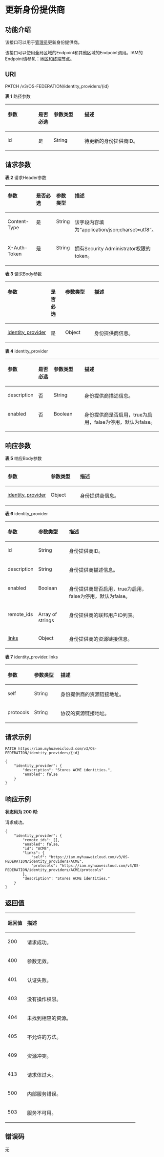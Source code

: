 # 更新身份提供商<a name="zh-cn_topic_0057845612"></a>

## 功能介绍<a name="zh-cn_topic_0224276697_section1084513466455"></a>

该接口可以用于[管理员](https://support.huaweicloud.com/usermanual-iam/zh-cn_topic_0079496985.html)更新身份提供商。

该接口可以使用全局区域的Endpoint和其他区域的Endpoint调用。IAM的Endpoint请参见：[地区和终端节点](https://developer.huaweicloud.com/endpoint?IAM)。

## URI<a name="zh-cn_topic_0224276697_section138467463456"></a>

PATCH /v3/OS-FEDERATION/identity\_providers/\{id\}

**表 1**  路径参数

<a name="zh-cn_topic_0224276697_table18847144619453"></a>
<table><thead align="left"><tr id="zh-cn_topic_0224276697_row19846104610456"><th class="cellrowborder" valign="top" width="20%" id="mcps1.2.5.1.1"><p id="zh-cn_topic_0224276697_p784794654520"><a name="zh-cn_topic_0224276697_p784794654520"></a><a name="zh-cn_topic_0224276697_p784794654520"></a>参数</p>
</th>
<th class="cellrowborder" valign="top" width="10%" id="mcps1.2.5.1.2"><p id="zh-cn_topic_0224276697_p108488463455"><a name="zh-cn_topic_0224276697_p108488463455"></a><a name="zh-cn_topic_0224276697_p108488463455"></a>是否必选</p>
</th>
<th class="cellrowborder" valign="top" width="20%" id="mcps1.2.5.1.3"><p id="zh-cn_topic_0224276697_p10848446164513"><a name="zh-cn_topic_0224276697_p10848446164513"></a><a name="zh-cn_topic_0224276697_p10848446164513"></a>参数类型</p>
</th>
<th class="cellrowborder" valign="top" width="50%" id="mcps1.2.5.1.4"><p id="zh-cn_topic_0224276697_p78481946144510"><a name="zh-cn_topic_0224276697_p78481946144510"></a><a name="zh-cn_topic_0224276697_p78481946144510"></a>描述</p>
</th>
</tr>
</thead>
<tbody><tr id="zh-cn_topic_0224276697_row18846546124515"><td class="cellrowborder" valign="top" width="20%" headers="mcps1.2.5.1.1 "><p id="zh-cn_topic_0224276697_p1784964613454"><a name="zh-cn_topic_0224276697_p1784964613454"></a><a name="zh-cn_topic_0224276697_p1784964613454"></a>id</p>
</td>
<td class="cellrowborder" valign="top" width="10%" headers="mcps1.2.5.1.2 "><p id="zh-cn_topic_0224276697_p198492463457"><a name="zh-cn_topic_0224276697_p198492463457"></a><a name="zh-cn_topic_0224276697_p198492463457"></a>是</p>
</td>
<td class="cellrowborder" valign="top" width="20%" headers="mcps1.2.5.1.3 "><p id="zh-cn_topic_0224276697_p6849164664511"><a name="zh-cn_topic_0224276697_p6849164664511"></a><a name="zh-cn_topic_0224276697_p6849164664511"></a>String</p>
</td>
<td class="cellrowborder" valign="top" width="50%" headers="mcps1.2.5.1.4 "><p id="zh-cn_topic_0224276697_p13849174664518"><a name="zh-cn_topic_0224276697_p13849174664518"></a><a name="zh-cn_topic_0224276697_p13849174664518"></a>待更新的身份提供商ID。</p>
</td>
</tr>
</tbody>
</table>

## 请求参数<a name="zh-cn_topic_0224276697_section16849134612458"></a>

**表 2**  请求Header参数

<a name="zh-cn_topic_0224276697_HeaderParameter"></a>
<table><thead align="left"><tr id="zh-cn_topic_0224276697_row985015468455"><th class="cellrowborder" valign="top" width="20%" id="mcps1.2.5.1.1"><p id="zh-cn_topic_0224276697_p485115464454"><a name="zh-cn_topic_0224276697_p485115464454"></a><a name="zh-cn_topic_0224276697_p485115464454"></a>参数</p>
</th>
<th class="cellrowborder" valign="top" width="20%" id="mcps1.2.5.1.2"><p id="zh-cn_topic_0224276697_p108511746114510"><a name="zh-cn_topic_0224276697_p108511746114510"></a><a name="zh-cn_topic_0224276697_p108511746114510"></a>是否必选</p>
</th>
<th class="cellrowborder" valign="top" width="10%" id="mcps1.2.5.1.3"><p id="zh-cn_topic_0224276697_p1185134620451"><a name="zh-cn_topic_0224276697_p1185134620451"></a><a name="zh-cn_topic_0224276697_p1185134620451"></a>参数类型</p>
</th>
<th class="cellrowborder" valign="top" width="50%" id="mcps1.2.5.1.4"><p id="zh-cn_topic_0224276697_p1485216466459"><a name="zh-cn_topic_0224276697_p1485216466459"></a><a name="zh-cn_topic_0224276697_p1485216466459"></a>描述</p>
</th>
</tr>
</thead>
<tbody><tr id="zh-cn_topic_0224276697_row4850174654511"><td class="cellrowborder" valign="top" width="20%" headers="mcps1.2.5.1.1 "><p id="zh-cn_topic_0224276697_p178521646174510"><a name="zh-cn_topic_0224276697_p178521646174510"></a><a name="zh-cn_topic_0224276697_p178521646174510"></a>Content-Type</p>
</td>
<td class="cellrowborder" valign="top" width="20%" headers="mcps1.2.5.1.2 "><p id="zh-cn_topic_0224276697_p128531246134517"><a name="zh-cn_topic_0224276697_p128531246134517"></a><a name="zh-cn_topic_0224276697_p128531246134517"></a>是</p>
</td>
<td class="cellrowborder" valign="top" width="10%" headers="mcps1.2.5.1.3 "><p id="zh-cn_topic_0224276697_p15853946134517"><a name="zh-cn_topic_0224276697_p15853946134517"></a><a name="zh-cn_topic_0224276697_p15853946134517"></a>String</p>
</td>
<td class="cellrowborder" valign="top" width="50%" headers="mcps1.2.5.1.4 "><p id="zh-cn_topic_0224276697_p19853134619454"><a name="zh-cn_topic_0224276697_p19853134619454"></a><a name="zh-cn_topic_0224276697_p19853134619454"></a>该字段内容填为“application/json;charset=utf8”。</p>
</td>
</tr>
<tr id="zh-cn_topic_0224276697_row985017462452"><td class="cellrowborder" valign="top" width="20%" headers="mcps1.2.5.1.1 "><p id="zh-cn_topic_0224276697_p1854194664517"><a name="zh-cn_topic_0224276697_p1854194664517"></a><a name="zh-cn_topic_0224276697_p1854194664517"></a>X-Auth-Token</p>
</td>
<td class="cellrowborder" valign="top" width="20%" headers="mcps1.2.5.1.2 "><p id="zh-cn_topic_0224276697_p9854346164510"><a name="zh-cn_topic_0224276697_p9854346164510"></a><a name="zh-cn_topic_0224276697_p9854346164510"></a>是</p>
</td>
<td class="cellrowborder" valign="top" width="10%" headers="mcps1.2.5.1.3 "><p id="zh-cn_topic_0224276697_p085564694515"><a name="zh-cn_topic_0224276697_p085564694515"></a><a name="zh-cn_topic_0224276697_p085564694515"></a>String</p>
</td>
<td class="cellrowborder" valign="top" width="50%" headers="mcps1.2.5.1.4 "><p id="zh-cn_topic_0224276697_p18855124634516"><a name="zh-cn_topic_0224276697_p18855124634516"></a><a name="zh-cn_topic_0224276697_p18855124634516"></a>拥有Security Administrator权限的token。</p>
</td>
</tr>
</tbody>
</table>

**表 3**  请求Body参数

<a name="zh-cn_topic_0224276697_requestParameter"></a>
<table><thead align="left"><tr id="zh-cn_topic_0224276697_row10743114604511"><th class="cellrowborder" valign="top" width="20%" id="mcps1.2.5.1.1"><p id="zh-cn_topic_0224276697_p374464684514"><a name="zh-cn_topic_0224276697_p374464684514"></a><a name="zh-cn_topic_0224276697_p374464684514"></a>参数</p>
</th>
<th class="cellrowborder" valign="top" width="10%" id="mcps1.2.5.1.2"><p id="zh-cn_topic_0224276697_p774474616453"><a name="zh-cn_topic_0224276697_p774474616453"></a><a name="zh-cn_topic_0224276697_p774474616453"></a>是否必选</p>
</th>
<th class="cellrowborder" valign="top" width="20%" id="mcps1.2.5.1.3"><p id="zh-cn_topic_0224276697_p187451546114515"><a name="zh-cn_topic_0224276697_p187451546114515"></a><a name="zh-cn_topic_0224276697_p187451546114515"></a>参数类型</p>
</th>
<th class="cellrowborder" valign="top" width="50%" id="mcps1.2.5.1.4"><p id="zh-cn_topic_0224276697_p137451646114510"><a name="zh-cn_topic_0224276697_p137451646114510"></a><a name="zh-cn_topic_0224276697_p137451646114510"></a>描述</p>
</th>
</tr>
</thead>
<tbody><tr id="zh-cn_topic_0224276697_row1574314644510"><td class="cellrowborder" valign="top" width="20%" headers="mcps1.2.5.1.1 "><p id="zh-cn_topic_0224276697_p11745446104512"><a name="zh-cn_topic_0224276697_p11745446104512"></a><a name="zh-cn_topic_0224276697_p11745446104512"></a><a href="#zh-cn_topic_0224276697_request_Rq1323Identityprovider">identity_provider</a></p>
</td>
<td class="cellrowborder" valign="top" width="10%" headers="mcps1.2.5.1.2 "><p id="zh-cn_topic_0224276697_p674544664512"><a name="zh-cn_topic_0224276697_p674544664512"></a><a name="zh-cn_topic_0224276697_p674544664512"></a>是</p>
</td>
<td class="cellrowborder" valign="top" width="20%" headers="mcps1.2.5.1.3 "><p id="zh-cn_topic_0224276697_p12746446104520"><a name="zh-cn_topic_0224276697_p12746446104520"></a><a name="zh-cn_topic_0224276697_p12746446104520"></a>Object</p>
</td>
<td class="cellrowborder" valign="top" width="50%" headers="mcps1.2.5.1.4 "><p id="zh-cn_topic_0224276697_p574624624518"><a name="zh-cn_topic_0224276697_p574624624518"></a><a name="zh-cn_topic_0224276697_p574624624518"></a>身份提供商信息。</p>
</td>
</tr>
</tbody>
</table>

**表 4**  identity\_provider

<a name="zh-cn_topic_0224276697_request_Rq1323Identityprovider"></a>
<table><thead align="left"><tr id="zh-cn_topic_0224276697_row374634616456"><th class="cellrowborder" valign="top" width="20%" id="mcps1.2.5.1.1"><p id="zh-cn_topic_0224276697_p1174784613456"><a name="zh-cn_topic_0224276697_p1174784613456"></a><a name="zh-cn_topic_0224276697_p1174784613456"></a>参数</p>
</th>
<th class="cellrowborder" valign="top" width="10%" id="mcps1.2.5.1.2"><p id="zh-cn_topic_0224276697_p77471246174512"><a name="zh-cn_topic_0224276697_p77471246174512"></a><a name="zh-cn_topic_0224276697_p77471246174512"></a>是否必选</p>
</th>
<th class="cellrowborder" valign="top" width="20%" id="mcps1.2.5.1.3"><p id="zh-cn_topic_0224276697_p574844614512"><a name="zh-cn_topic_0224276697_p574844614512"></a><a name="zh-cn_topic_0224276697_p574844614512"></a>参数类型</p>
</th>
<th class="cellrowborder" valign="top" width="50%" id="mcps1.2.5.1.4"><p id="zh-cn_topic_0224276697_p8748246154514"><a name="zh-cn_topic_0224276697_p8748246154514"></a><a name="zh-cn_topic_0224276697_p8748246154514"></a>描述</p>
</th>
</tr>
</thead>
<tbody><tr id="zh-cn_topic_0224276697_row9746164634511"><td class="cellrowborder" valign="top" width="20%" headers="mcps1.2.5.1.1 "><p id="zh-cn_topic_0224276697_p3748046144511"><a name="zh-cn_topic_0224276697_p3748046144511"></a><a name="zh-cn_topic_0224276697_p3748046144511"></a>description</p>
</td>
<td class="cellrowborder" valign="top" width="10%" headers="mcps1.2.5.1.2 "><p id="zh-cn_topic_0224276697_p14748184604515"><a name="zh-cn_topic_0224276697_p14748184604515"></a><a name="zh-cn_topic_0224276697_p14748184604515"></a>否</p>
</td>
<td class="cellrowborder" valign="top" width="20%" headers="mcps1.2.5.1.3 "><p id="zh-cn_topic_0224276697_p19748746154518"><a name="zh-cn_topic_0224276697_p19748746154518"></a><a name="zh-cn_topic_0224276697_p19748746154518"></a>String</p>
</td>
<td class="cellrowborder" valign="top" width="50%" headers="mcps1.2.5.1.4 "><p id="zh-cn_topic_0224276697_p18749154634516"><a name="zh-cn_topic_0224276697_p18749154634516"></a><a name="zh-cn_topic_0224276697_p18749154634516"></a>身份提供商描述信息。</p>
</td>
</tr>
<tr id="zh-cn_topic_0224276697_row207466467457"><td class="cellrowborder" valign="top" width="20%" headers="mcps1.2.5.1.1 "><p id="zh-cn_topic_0224276697_p8749746174515"><a name="zh-cn_topic_0224276697_p8749746174515"></a><a name="zh-cn_topic_0224276697_p8749746174515"></a>enabled</p>
</td>
<td class="cellrowborder" valign="top" width="10%" headers="mcps1.2.5.1.2 "><p id="zh-cn_topic_0224276697_p274964664517"><a name="zh-cn_topic_0224276697_p274964664517"></a><a name="zh-cn_topic_0224276697_p274964664517"></a>否</p>
</td>
<td class="cellrowborder" valign="top" width="20%" headers="mcps1.2.5.1.3 "><p id="zh-cn_topic_0224276697_p274910466450"><a name="zh-cn_topic_0224276697_p274910466450"></a><a name="zh-cn_topic_0224276697_p274910466450"></a>Boolean</p>
</td>
<td class="cellrowborder" valign="top" width="50%" headers="mcps1.2.5.1.4 "><p id="zh-cn_topic_0224276697_p275024616452"><a name="zh-cn_topic_0224276697_p275024616452"></a><a name="zh-cn_topic_0224276697_p275024616452"></a>身份提供商是否启用，true为启用，false为停用，默认为false。</p>
</td>
</tr>
</tbody>
</table>

## 响应参数<a name="zh-cn_topic_0224276697_section1386224634519"></a>

**表 5**  响应Body参数

<a name="zh-cn_topic_0224276697_responseParameter"></a>
<table><thead align="left"><tr id="zh-cn_topic_0224276697_row1854754624512"><th class="cellrowborder" valign="top" width="20%" id="mcps1.2.4.1.1"><p id="zh-cn_topic_0224276697_p1854820469451"><a name="zh-cn_topic_0224276697_p1854820469451"></a><a name="zh-cn_topic_0224276697_p1854820469451"></a>参数</p>
</th>
<th class="cellrowborder" valign="top" width="20%" id="mcps1.2.4.1.2"><p id="zh-cn_topic_0224276697_p1554814462455"><a name="zh-cn_topic_0224276697_p1554814462455"></a><a name="zh-cn_topic_0224276697_p1554814462455"></a>参数类型</p>
</th>
<th class="cellrowborder" valign="top" width="60%" id="mcps1.2.4.1.3"><p id="zh-cn_topic_0224276697_p954824654513"><a name="zh-cn_topic_0224276697_p954824654513"></a><a name="zh-cn_topic_0224276697_p954824654513"></a>描述</p>
</th>
</tr>
</thead>
<tbody><tr id="zh-cn_topic_0224276697_row5547446204513"><td class="cellrowborder" valign="top" width="20%" headers="mcps1.2.4.1.1 "><p id="zh-cn_topic_0224276697_p195497463454"><a name="zh-cn_topic_0224276697_p195497463454"></a><a name="zh-cn_topic_0224276697_p195497463454"></a><a href="#zh-cn_topic_0224276697_response_Rs1321IdentityprovidersArritem">identity_provider</a></p>
</td>
<td class="cellrowborder" valign="top" width="20%" headers="mcps1.2.4.1.2 "><p id="zh-cn_topic_0224276697_p17549546124519"><a name="zh-cn_topic_0224276697_p17549546124519"></a><a name="zh-cn_topic_0224276697_p17549546124519"></a>Object</p>
</td>
<td class="cellrowborder" valign="top" width="60%" headers="mcps1.2.4.1.3 "><p id="zh-cn_topic_0224276697_p165491446134519"><a name="zh-cn_topic_0224276697_p165491446134519"></a><a name="zh-cn_topic_0224276697_p165491446134519"></a>身份提供商信息。</p>
</td>
</tr>
</tbody>
</table>

**表 6**  identity\_provider

<a name="zh-cn_topic_0224276697_response_Rs1321IdentityprovidersArritem"></a>
<table><thead align="left"><tr id="zh-cn_topic_0224276697_row13551194674518"><th class="cellrowborder" valign="top" width="20%" id="mcps1.2.4.1.1"><p id="zh-cn_topic_0224276697_p1855212466451"><a name="zh-cn_topic_0224276697_p1855212466451"></a><a name="zh-cn_topic_0224276697_p1855212466451"></a>参数</p>
</th>
<th class="cellrowborder" valign="top" width="20%" id="mcps1.2.4.1.2"><p id="zh-cn_topic_0224276697_p1855317461453"><a name="zh-cn_topic_0224276697_p1855317461453"></a><a name="zh-cn_topic_0224276697_p1855317461453"></a>参数类型</p>
</th>
<th class="cellrowborder" valign="top" width="60%" id="mcps1.2.4.1.3"><p id="zh-cn_topic_0224276697_p18554144624513"><a name="zh-cn_topic_0224276697_p18554144624513"></a><a name="zh-cn_topic_0224276697_p18554144624513"></a>描述</p>
</th>
</tr>
</thead>
<tbody><tr id="zh-cn_topic_0224276697_row1055113468457"><td class="cellrowborder" valign="top" width="20%" headers="mcps1.2.4.1.1 "><p id="zh-cn_topic_0224276697_p14555154615457"><a name="zh-cn_topic_0224276697_p14555154615457"></a><a name="zh-cn_topic_0224276697_p14555154615457"></a>id</p>
</td>
<td class="cellrowborder" valign="top" width="20%" headers="mcps1.2.4.1.2 "><p id="zh-cn_topic_0224276697_p1255614612459"><a name="zh-cn_topic_0224276697_p1255614612459"></a><a name="zh-cn_topic_0224276697_p1255614612459"></a>String</p>
</td>
<td class="cellrowborder" valign="top" width="60%" headers="mcps1.2.4.1.3 "><p id="zh-cn_topic_0224276697_p15561146154517"><a name="zh-cn_topic_0224276697_p15561146154517"></a><a name="zh-cn_topic_0224276697_p15561146154517"></a>身份提供商ID。</p>
</td>
</tr>
<tr id="zh-cn_topic_0224276697_row1055184616451"><td class="cellrowborder" valign="top" width="20%" headers="mcps1.2.4.1.1 "><p id="zh-cn_topic_0224276697_p15571146124512"><a name="zh-cn_topic_0224276697_p15571146124512"></a><a name="zh-cn_topic_0224276697_p15571146124512"></a>description</p>
</td>
<td class="cellrowborder" valign="top" width="20%" headers="mcps1.2.4.1.2 "><p id="zh-cn_topic_0224276697_p1955824674513"><a name="zh-cn_topic_0224276697_p1955824674513"></a><a name="zh-cn_topic_0224276697_p1955824674513"></a>String</p>
</td>
<td class="cellrowborder" valign="top" width="60%" headers="mcps1.2.4.1.3 "><p id="zh-cn_topic_0224276697_p255964634520"><a name="zh-cn_topic_0224276697_p255964634520"></a><a name="zh-cn_topic_0224276697_p255964634520"></a>身份提供商描述信息。</p>
</td>
</tr>
<tr id="zh-cn_topic_0224276697_row14551146154520"><td class="cellrowborder" valign="top" width="20%" headers="mcps1.2.4.1.1 "><p id="zh-cn_topic_0224276697_p15605462453"><a name="zh-cn_topic_0224276697_p15605462453"></a><a name="zh-cn_topic_0224276697_p15605462453"></a>enabled</p>
</td>
<td class="cellrowborder" valign="top" width="20%" headers="mcps1.2.4.1.2 "><p id="zh-cn_topic_0224276697_p10560184684510"><a name="zh-cn_topic_0224276697_p10560184684510"></a><a name="zh-cn_topic_0224276697_p10560184684510"></a>Boolean</p>
</td>
<td class="cellrowborder" valign="top" width="60%" headers="mcps1.2.4.1.3 "><p id="zh-cn_topic_0224276697_p12560124654514"><a name="zh-cn_topic_0224276697_p12560124654514"></a><a name="zh-cn_topic_0224276697_p12560124654514"></a>身份提供商是否启用，true为启用，false为停用，默认为false。</p>
</td>
</tr>
<tr id="zh-cn_topic_0224276697_row6551946124516"><td class="cellrowborder" valign="top" width="20%" headers="mcps1.2.4.1.1 "><p id="zh-cn_topic_0224276697_p19560846104514"><a name="zh-cn_topic_0224276697_p19560846104514"></a><a name="zh-cn_topic_0224276697_p19560846104514"></a>remote_ids</p>
</td>
<td class="cellrowborder" valign="top" width="20%" headers="mcps1.2.4.1.2 "><p id="zh-cn_topic_0224276697_p185600467455"><a name="zh-cn_topic_0224276697_p185600467455"></a><a name="zh-cn_topic_0224276697_p185600467455"></a>Array of strings</p>
</td>
<td class="cellrowborder" valign="top" width="60%" headers="mcps1.2.4.1.3 "><p id="zh-cn_topic_0224276697_p75611346164519"><a name="zh-cn_topic_0224276697_p75611346164519"></a><a name="zh-cn_topic_0224276697_p75611346164519"></a>身份提供商的联邦用户ID列表。</p>
</td>
</tr>
<tr id="zh-cn_topic_0224276697_row19551446114516"><td class="cellrowborder" valign="top" width="20%" headers="mcps1.2.4.1.1 "><p id="zh-cn_topic_0224276697_p1256194664518"><a name="zh-cn_topic_0224276697_p1256194664518"></a><a name="zh-cn_topic_0224276697_p1256194664518"></a><a href="#zh-cn_topic_0224276697_response_Rs1321IdentityprovidersArritemLinks">links</a></p>
</td>
<td class="cellrowborder" valign="top" width="20%" headers="mcps1.2.4.1.2 "><p id="zh-cn_topic_0224276697_p115611146134515"><a name="zh-cn_topic_0224276697_p115611146134515"></a><a name="zh-cn_topic_0224276697_p115611146134515"></a>Object</p>
</td>
<td class="cellrowborder" valign="top" width="60%" headers="mcps1.2.4.1.3 "><p id="zh-cn_topic_0224276697_p1856194616459"><a name="zh-cn_topic_0224276697_p1856194616459"></a><a name="zh-cn_topic_0224276697_p1856194616459"></a>身份提供商的资源链接信息。</p>
</td>
</tr>
</tbody>
</table>

**表 7**  identity\_provider.links

<a name="zh-cn_topic_0224276697_response_Rs1321IdentityprovidersArritemLinks"></a>
<table><thead align="left"><tr id="zh-cn_topic_0224276697_row056210464456"><th class="cellrowborder" valign="top" width="20%" id="mcps1.2.4.1.1"><p id="zh-cn_topic_0224276697_p1356213463458"><a name="zh-cn_topic_0224276697_p1356213463458"></a><a name="zh-cn_topic_0224276697_p1356213463458"></a>参数</p>
</th>
<th class="cellrowborder" valign="top" width="20%" id="mcps1.2.4.1.2"><p id="zh-cn_topic_0224276697_p656384684515"><a name="zh-cn_topic_0224276697_p656384684515"></a><a name="zh-cn_topic_0224276697_p656384684515"></a>参数类型</p>
</th>
<th class="cellrowborder" valign="top" width="60%" id="mcps1.2.4.1.3"><p id="zh-cn_topic_0224276697_p25631746194516"><a name="zh-cn_topic_0224276697_p25631746194516"></a><a name="zh-cn_topic_0224276697_p25631746194516"></a>描述</p>
</th>
</tr>
</thead>
<tbody><tr id="zh-cn_topic_0224276697_row0562646184512"><td class="cellrowborder" valign="top" width="20%" headers="mcps1.2.4.1.1 "><p id="zh-cn_topic_0224276697_p1956334615457"><a name="zh-cn_topic_0224276697_p1956334615457"></a><a name="zh-cn_topic_0224276697_p1956334615457"></a>self</p>
</td>
<td class="cellrowborder" valign="top" width="20%" headers="mcps1.2.4.1.2 "><p id="zh-cn_topic_0224276697_p115641546144515"><a name="zh-cn_topic_0224276697_p115641546144515"></a><a name="zh-cn_topic_0224276697_p115641546144515"></a>String</p>
</td>
<td class="cellrowborder" valign="top" width="60%" headers="mcps1.2.4.1.3 "><p id="zh-cn_topic_0224276697_p1156464634517"><a name="zh-cn_topic_0224276697_p1156464634517"></a><a name="zh-cn_topic_0224276697_p1156464634517"></a>身份提供商的资源链接地址。</p>
</td>
</tr>
<tr id="zh-cn_topic_0224276697_row2562204654510"><td class="cellrowborder" valign="top" width="20%" headers="mcps1.2.4.1.1 "><p id="zh-cn_topic_0224276697_p135640468454"><a name="zh-cn_topic_0224276697_p135640468454"></a><a name="zh-cn_topic_0224276697_p135640468454"></a>protocols</p>
</td>
<td class="cellrowborder" valign="top" width="20%" headers="mcps1.2.4.1.2 "><p id="zh-cn_topic_0224276697_p85647469450"><a name="zh-cn_topic_0224276697_p85647469450"></a><a name="zh-cn_topic_0224276697_p85647469450"></a>String</p>
</td>
<td class="cellrowborder" valign="top" width="60%" headers="mcps1.2.4.1.3 "><p id="zh-cn_topic_0224276697_p195641946184510"><a name="zh-cn_topic_0224276697_p195641946184510"></a><a name="zh-cn_topic_0224276697_p195641946184510"></a>协议的资源链接地址。</p>
</td>
</tr>
</tbody>
</table>

## 请求示例<a name="zh-cn_topic_0224276697_section1387320462457"></a>

```
PATCH https://iam.myhuaweicloud.com/v3/OS-FEDERATION/identity_providers/{id}
```

```
{
    "identity_provider": {
        "description": "Stores ACME identities.",
        "enabled": false
    }
}
```

## 响应示例<a name="zh-cn_topic_0224276697_section187474610456"></a>

**状态码为 200 时:**

请求成功。

```
{
    "identity_provider": {
        "remote_ids": [],
        "enabled": false,
        "id": "ACME",
        "links": {
            "self": "https://iam.myhuaweicloud.com/v3/OS-FEDERATION/identity_providers/ACME",
            "protocols": "https://iam.myhuaweicloud.com/v3/OS-FEDERATION/identity_providers/ACME/protocols"
        },
        "description": "Stores ACME identities."
    }
}
```

## 返回值<a name="zh-cn_topic_0224276697_section1087613463454"></a>

<a name="zh-cn_topic_0224276697_table4313"></a>
<table><thead align="left"><tr id="zh-cn_topic_0224276697_row887754610451"><th class="cellrowborder" valign="top" width="15%" id="mcps1.1.3.1.1"><p id="zh-cn_topic_0224276697_p1687915469454"><a name="zh-cn_topic_0224276697_p1687915469454"></a><a name="zh-cn_topic_0224276697_p1687915469454"></a>返回值</p>
</th>
<th class="cellrowborder" valign="top" width="85%" id="mcps1.1.3.1.2"><p id="zh-cn_topic_0224276697_p187911463455"><a name="zh-cn_topic_0224276697_p187911463455"></a><a name="zh-cn_topic_0224276697_p187911463455"></a>描述</p>
</th>
</tr>
</thead>
<tbody><tr id="zh-cn_topic_0224276697_row5877154616452"><td class="cellrowborder" valign="top" width="15%" headers="mcps1.1.3.1.1 "><p id="zh-cn_topic_0224276697_p18879114613450"><a name="zh-cn_topic_0224276697_p18879114613450"></a><a name="zh-cn_topic_0224276697_p18879114613450"></a>200</p>
</td>
<td class="cellrowborder" valign="top" width="85%" headers="mcps1.1.3.1.2 "><p id="zh-cn_topic_0224276697_p17879194614453"><a name="zh-cn_topic_0224276697_p17879194614453"></a><a name="zh-cn_topic_0224276697_p17879194614453"></a>请求成功。</p>
</td>
</tr>
<tr id="zh-cn_topic_0224276697_row38771546204519"><td class="cellrowborder" valign="top" width="15%" headers="mcps1.1.3.1.1 "><p id="zh-cn_topic_0224276697_p1387964615454"><a name="zh-cn_topic_0224276697_p1387964615454"></a><a name="zh-cn_topic_0224276697_p1387964615454"></a>400</p>
</td>
<td class="cellrowborder" valign="top" width="85%" headers="mcps1.1.3.1.2 "><p id="zh-cn_topic_0224276697_p5880346144514"><a name="zh-cn_topic_0224276697_p5880346144514"></a><a name="zh-cn_topic_0224276697_p5880346144514"></a>参数无效。</p>
</td>
</tr>
<tr id="zh-cn_topic_0224276697_row987719468457"><td class="cellrowborder" valign="top" width="15%" headers="mcps1.1.3.1.1 "><p id="zh-cn_topic_0224276697_p788024644512"><a name="zh-cn_topic_0224276697_p788024644512"></a><a name="zh-cn_topic_0224276697_p788024644512"></a>401</p>
</td>
<td class="cellrowborder" valign="top" width="85%" headers="mcps1.1.3.1.2 "><p id="zh-cn_topic_0224276697_p1088012467450"><a name="zh-cn_topic_0224276697_p1088012467450"></a><a name="zh-cn_topic_0224276697_p1088012467450"></a>认证失败。</p>
</td>
</tr>
<tr id="zh-cn_topic_0224276697_row3877124614513"><td class="cellrowborder" valign="top" width="15%" headers="mcps1.1.3.1.1 "><p id="zh-cn_topic_0224276697_p38803464450"><a name="zh-cn_topic_0224276697_p38803464450"></a><a name="zh-cn_topic_0224276697_p38803464450"></a>403</p>
</td>
<td class="cellrowborder" valign="top" width="85%" headers="mcps1.1.3.1.2 "><p id="zh-cn_topic_0224276697_p0880104610451"><a name="zh-cn_topic_0224276697_p0880104610451"></a><a name="zh-cn_topic_0224276697_p0880104610451"></a>没有操作权限。</p>
</td>
</tr>
<tr id="zh-cn_topic_0224276697_row88774468452"><td class="cellrowborder" valign="top" width="15%" headers="mcps1.1.3.1.1 "><p id="zh-cn_topic_0224276697_p1188124614454"><a name="zh-cn_topic_0224276697_p1188124614454"></a><a name="zh-cn_topic_0224276697_p1188124614454"></a>404</p>
</td>
<td class="cellrowborder" valign="top" width="85%" headers="mcps1.1.3.1.2 "><p id="zh-cn_topic_0224276697_p2088113466456"><a name="zh-cn_topic_0224276697_p2088113466456"></a><a name="zh-cn_topic_0224276697_p2088113466456"></a>未找到相应的资源。</p>
</td>
</tr>
<tr id="zh-cn_topic_0224276697_row1877846184511"><td class="cellrowborder" valign="top" width="15%" headers="mcps1.1.3.1.1 "><p id="zh-cn_topic_0224276697_p17881204613452"><a name="zh-cn_topic_0224276697_p17881204613452"></a><a name="zh-cn_topic_0224276697_p17881204613452"></a>405</p>
</td>
<td class="cellrowborder" valign="top" width="85%" headers="mcps1.1.3.1.2 "><p id="zh-cn_topic_0224276697_p188813463456"><a name="zh-cn_topic_0224276697_p188813463456"></a><a name="zh-cn_topic_0224276697_p188813463456"></a>不允许的方法。</p>
</td>
</tr>
<tr id="zh-cn_topic_0224276697_row15877164654513"><td class="cellrowborder" valign="top" width="15%" headers="mcps1.1.3.1.1 "><p id="zh-cn_topic_0224276697_p108827462454"><a name="zh-cn_topic_0224276697_p108827462454"></a><a name="zh-cn_topic_0224276697_p108827462454"></a>409</p>
</td>
<td class="cellrowborder" valign="top" width="85%" headers="mcps1.1.3.1.2 "><p id="zh-cn_topic_0224276697_p198821446194517"><a name="zh-cn_topic_0224276697_p198821446194517"></a><a name="zh-cn_topic_0224276697_p198821446194517"></a>资源冲突。</p>
</td>
</tr>
<tr id="zh-cn_topic_0224276697_row887711461455"><td class="cellrowborder" valign="top" width="15%" headers="mcps1.1.3.1.1 "><p id="zh-cn_topic_0224276697_p1188214461459"><a name="zh-cn_topic_0224276697_p1188214461459"></a><a name="zh-cn_topic_0224276697_p1188214461459"></a>413</p>
</td>
<td class="cellrowborder" valign="top" width="85%" headers="mcps1.1.3.1.2 "><p id="zh-cn_topic_0224276697_p208825463456"><a name="zh-cn_topic_0224276697_p208825463456"></a><a name="zh-cn_topic_0224276697_p208825463456"></a>请求体过大。</p>
</td>
</tr>
<tr id="zh-cn_topic_0224276697_row9877246144518"><td class="cellrowborder" valign="top" width="15%" headers="mcps1.1.3.1.1 "><p id="zh-cn_topic_0224276697_p11882164684511"><a name="zh-cn_topic_0224276697_p11882164684511"></a><a name="zh-cn_topic_0224276697_p11882164684511"></a>500</p>
</td>
<td class="cellrowborder" valign="top" width="85%" headers="mcps1.1.3.1.2 "><p id="zh-cn_topic_0224276697_p28833465457"><a name="zh-cn_topic_0224276697_p28833465457"></a><a name="zh-cn_topic_0224276697_p28833465457"></a>内部服务错误。</p>
</td>
</tr>
<tr id="zh-cn_topic_0224276697_row18772046164514"><td class="cellrowborder" valign="top" width="15%" headers="mcps1.1.3.1.1 "><p id="zh-cn_topic_0224276697_p16883194617452"><a name="zh-cn_topic_0224276697_p16883194617452"></a><a name="zh-cn_topic_0224276697_p16883194617452"></a>503</p>
</td>
<td class="cellrowborder" valign="top" width="85%" headers="mcps1.1.3.1.2 "><p id="zh-cn_topic_0224276697_p20883246204517"><a name="zh-cn_topic_0224276697_p20883246204517"></a><a name="zh-cn_topic_0224276697_p20883246204517"></a>服务不可用。</p>
</td>
</tr>
</tbody>
</table>

## 错误码<a name="zh-cn_topic_0224276697_section11883174612459"></a>

无

